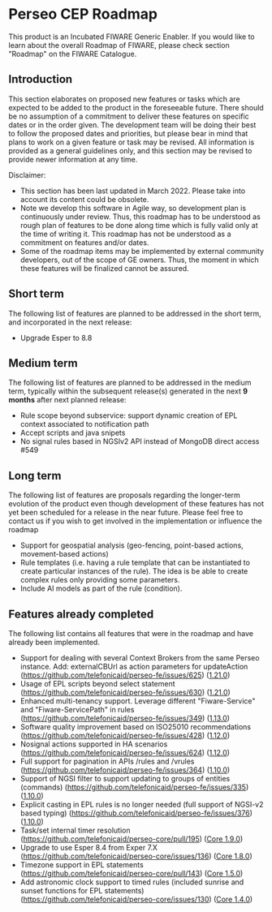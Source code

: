 # Perseo CEP Roadmap

This product is an Incubated FIWARE Generic Enabler. If you would like to learn about the overall Roadmap of FIWARE,
please check section "Roadmap" on the FIWARE Catalogue.

## Introduction

This section elaborates on proposed new features or tasks which are expected to be added to the product in the
foreseeable future. There should be no assumption of a commitment to deliver these features on specific dates or in the
order given. The development team will be doing their best to follow the proposed dates and priorities, but please bear
in mind that plans to work on a given feature or task may be revised. All information is provided as a general
guidelines only, and this section may be revised to provide newer information at any time.

Disclaimer:

-   This section has been last updated in March 2022. Please take into account its content could be obsolete.
-   Note we develop this software in Agile way, so development plan is continuously under review. Thus, this roadmap has
    to be understood as rough plan of features to be done along time which is fully valid only at the time of writing
    it. This roadmap has not be understood as a commitment on features and/or dates.
-   Some of the roadmap items may be implemented by external community developers, out of the scope of GE owners. Thus,
    the moment in which these features will be finalized cannot be assured.

## Short term

The following list of features are planned to be addressed in the short term, and incorporated in the next release:

-   Upgrade Esper to 8.8

## Medium term

The following list of features are planned to be addressed in the medium term, typically within the subsequent
release(s) generated in the next **9 months** after next planned release:

-   Rule scope beyond subservice: support dynamic creation of EPL context associated to notification path
-   Accept scripts and java snipets
-   No signal rules based in NGSIv2 API instead of MongoDB direct access #549

## Long term

The following list of features are proposals regarding the longer-term evolution of the product even though development
of these features has not yet been scheduled for a release in the near future. Please feel free to contact us if you
wish to get involved in the implementation or influence the roadmap

-   Support for geospatial analysis (geo-fencing, point-based actions, movement-based actions)
-   Rule templates (i.e. having a rule template that can be instantiated to create particular instances of the rule).
    The idea is be able to create complex rules only providing some parameters.
-   Include AI models as part of the rule (condition).

## Features already completed

The following list contains all features that were in the roadmap and have already been implemented.

-   Support for dealing with several Context Brokers from the same Perseo instance. Add: externalCBUrl as action
    parameters for updateAction (<https://github.com/telefonicaid/perseo-fe/issues/625>)
    ([1.21.0](https://github.com/telefonicaid/perseo-fe/releases/tag/1.21.0))
-   Usage of EPL scripts beyond select statement (<https://github.com/telefonicaid/perseo-fe/issues/630>)
    ([1.21.0](https://github.com/telefonicaid/perseo-fe/releases/tag/1.21.0))
-   Enhanced multi-tenancy support. Leverage different "Fiware-Service" and "Fiware-ServicePath" in rules
    (<https://github.com/telefonicaid/perseo-fe/issues/349>)
    ([1.13.0](https://github.com/telefonicaid/perseo-fe/releases/tag/1.13.0))
-   Software quality improvement based on ISO25010 recommendations
    (<https://github.com/telefonicaid/perseo-fe/issues/428>)
    ([1.12.0](https://github.com/telefonicaid/perseo-fe/releases/tag/1.12.0))
-   Nosignal actions supported in HA scenarios
    (<https://github.com/telefonicaid/perseo-fe/issues/624>)
    ([1.12.0](https://github.com/telefonicaid/perseo-fe/releases/tag/1.12.0))
-   Full support for pagination in APIs /rules and /vrules (<https://github.com/telefonicaid/perseo-fe/issues/364>)
    ([1.10.0](https://github.com/telefonicaid/perseo-fe/releases/tag/1.10.0))
-   Support of NGSI filter to support updating to groups of entities (commands)
    (<https://github.com/telefonicaid/perseo-fe/issues/335>)
    ([1.10.0](https://github.com/telefonicaid/perseo-fe/releases/tag/1.10.0))
-   Explicit casting in EPL rules is no longer needed (full support of NGSI-v2 based typing)
    (<https://github.com/telefonicaid/perseo-fe/issues/376>)
    ([1.10.0](https://github.com/telefonicaid/perseo-fe/releases/tag/1.10.0))
-   Task/set internal timer resolution (<https://github.com/telefonicaid/perseo-core/pull/195>)
    ([Core 1.9.0](https://github.com/telefonicaid/perseo-core/releases/tag/1.9.0))
-   Upgrade to use Esper 8.4 from Exper 7.X (<https://github.com/telefonicaid/perseo-core/issues/136>)
    ([Core 1.8.0](https://github.com/telefonicaid/perseo-core/releases/tag/1.8.0))
-   Timezone support in EPL statements (<https://github.com/telefonicaid/perseo-core/pull/143>)
    ([Core 1.5.0](https://github.com/telefonicaid/perseo-core/releases/tag/1.5.0))
-   Add astronomic clock support to timed rules (included sunrise and sunset functions for EPL statements)
    (<https://github.com/telefonicaid/perseo-core/issues/130>)
    ([Core 1.4.0](https://github.com/telefonicaid/perseo-core/releases/tag/1.4.0))

